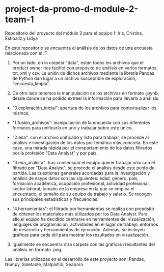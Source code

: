 # project-da-promo-d-module-2-team-1
Repositorio del proyecto del módulo 2 para el equipo 1: Iris, Cristina, Estíbaliz y Lidya

En este repositorio se encuentra el análisis de los datos de una encuesta relacionada con el IT. 

1. Por un lado, en la carpeta "data", están todos los archivos que el product owner nos facilitó con propósito de análisis en varios formatos: txt, xml y csv. La unión de dichos archivos mediante la librería Pandas de Python dan lugar a un archivo susceptible de exploración, "encuesta_limpia".

2. De otro lado tenemos la manipulación de los archivos en formato .jpynb, desde donde se ha podido extraer la información para llevarlo a análisis. 

 - "0.exploración_inicial": apertura de los archivos para contextualizar los mismos.

 - "1.fusión_archivos": manipulación de la encuesta con sus diferentes formatos para unificarlo en uno y trabajar sobre este único.

 - "2.eda": con el archivo unificado y listo para trabajar, se procede al análisis e investigación de los datos por temática más concreta. En este caso, una mirada rápida por el comportamiento de los datos filtrados por la profesión "Data Analyst" y por país. 

 - "3.eda_analista": tras consensuar el equipo querer trabajar sólo con el filtrado por "Data Analyst", se procede el análisis desde este punto de partida. Las cuestiones generales acordadas para la investigación y análisis de esyps datos son las siguientes: edad, género, país, formación académica, ocupación profesional, actividad profesional, sector laboral, tamaño de la empresa en la que se emplea el encuestado, el tamaño de su equipo de trabajo y salario. Se recogen sus principales estadísticos y frecuencias.

 - "4.herramientas": el filtrado por herramientas se realiza con propósito de obtener los materiales más utilizados por los Data Analyst. Para ello,el equipo ha decidido centrarse en herramientas de: visualización, lenguajes de programación, actividades en el lugar de trabajo, entornos de desarrollo y herramnientas de ejecución.
 Además, se incluyen gráficas para cada útil para mostrar los resultados en visualización. 


3. Igualmente se encuentra otra carpeta con las gráficas rresultantes del análisis en formato .png. 


Las librerías utilizadas en el desarrollo de este proyecto son: Pandas, Numpy, Sidetable, Matplotlib, Seaborn.